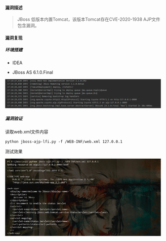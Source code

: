 ####  漏洞描述

> JBoss 低版本内置Tomcat，该版本Tomcat存在CVE-2020-1938  AJP文件包含漏洞。

####  漏洞复现

##### 环境搭建

- IDEA

- JBoss AS 6.1.0.Final


![](./img/1682184005053.png)


##### 漏洞验证

读取web.xml文件内容

```
python jboss-ajp-lfi.py -f /WEB-INF/web.xml 127.0.0.1
```

测试效果

![](./img/1682184033188.png)
